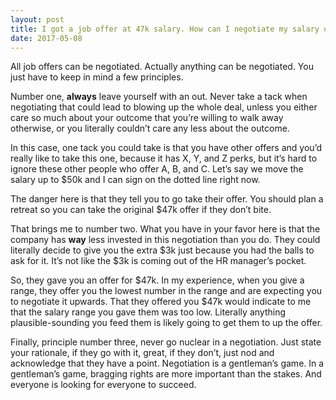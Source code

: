 ```yaml
---
layout: post
title: I got a job offer at 47k salary. How can I negotiate my salary offer to 50k?
date: 2017-05-08
---
```


<p>All job offers can be negotiated. Actually anything can be negotiated. You just have to keep in mind a few principles.</p><p>Number one, <b>always</b> leave yourself with an out. Never take a tack when negotiating that could lead to blowing up the whole deal, unless you either care so much about your outcome that you’re willing to walk away otherwise, or you literally couldn’t care any less about the outcome.</p><p>In this case, one tack you could take is that you have other offers and you’d really like to take this one, because it has X, Y, and Z perks, but it’s hard to ignore these other people who offer A, B, and C. Let’s say we move the salary up to $50k and I can sign on the dotted line right now.</p><p>The danger here is that they tell you to go take their offer. You should plan a retreat so you can take the original $47k offer if they don’t bite.</p><p>That brings me to number two. What you have in your favor here is that the company has <b>way</b> less invested in this negotiation than you do. They could literally decide to give you the extra $3k just because you had the balls to ask for it. It’s not like the $3k is coming out of the HR manager’s pocket.</p><p>So, they gave you an offer for $47k. In my experience, when you give a range, they offer you the lowest number in the range and are expecting you to negotiate it upwards. That they offered you $47k would indicate to me that the salary range you gave them was too low. Literally anything plausible-sounding you feed them is likely going to get them to up the offer.</p><p>Finally, principle number three, never go nuclear in a negotiation. Just state your rationale, if they go with it, great, if they don’t, just nod and acknowledge that they have a point. Negotiation is a gentleman’s game. In a gentleman’s game, bragging rights are more important than the stakes. And everyone is looking for everyone to succeed.</p>
